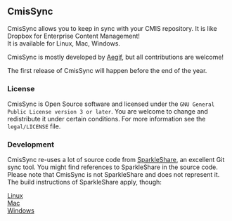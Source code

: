 ## CmisSync

CmisSync allows you to keep in sync with your CMIS repository. It is like Dropbox for Enterprise Content Management!  
It is available for Linux, Mac, Windows.

CmisSync is mostly developed by [Aegif](http://aegif.jp), but all contributions are welcome!

The first release of CmisSync will happen before the end of the year.

### License

CmisSync is Open Source software and licensed under the `GNU General Public License version 3 or later`. You are welcome to change and redistribute it under certain conditions. For more information see the `legal/LICENSE` file.


### Development

CmisSync re-uses a lot of source code from [SparkleShare](http://sparkleshare.org), an excellent Git sync tool. You might find references to SparkleShare in the source code. Please note that CmisSync is not SparkleShare and does not represent it. The build instructions of SparkleShare apply, though:

[Linux](https://github.com/hbons/SparkleShare/blob/master/SparkleShare/Linux/README.md)  
[Mac](https://github.com/hbons/SparkleShare/blob/master/SparkleShare/Mac/README.md)  
[Windows](https://github.com/hbons/SparkleShare/blob/master/SparkleShare/Windows/README.md)  
